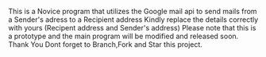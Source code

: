   This is a Novice program that utilizes the Google mail api to send mails from a Sender's adress to a Recipient address
  Kindly replace the details correctly with yours (Recipent address and Sender's address)
  Please note that this is a prototype and the main program will be modified and released soon.
  Thank You
  Dont forget to Branch,Fork and Star this project.
